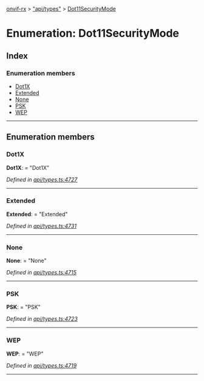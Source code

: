 [onvif-rx](../README.md) > ["api/types"](../modules/_api_types_.md) > [Dot11SecurityMode](../enums/_api_types_.dot11securitymode.md)

# Enumeration: Dot11SecurityMode

## Index

### Enumeration members

* [Dot1X](_api_types_.dot11securitymode.md#dot1x)
* [Extended](_api_types_.dot11securitymode.md#extended)
* [None](_api_types_.dot11securitymode.md#none)
* [PSK](_api_types_.dot11securitymode.md#psk)
* [WEP](_api_types_.dot11securitymode.md#wep)

---

## Enumeration members

<a id="dot1x"></a>

###  Dot1X

**Dot1X**:  = "Dot1X"

*Defined in [api/types.ts:4727](https://github.com/patrickmichalina/onvif-rx/blob/034e4d6/src/api/types.ts#L4727)*

___
<a id="extended"></a>

###  Extended

**Extended**:  = "Extended"

*Defined in [api/types.ts:4731](https://github.com/patrickmichalina/onvif-rx/blob/034e4d6/src/api/types.ts#L4731)*

___
<a id="none"></a>

###  None

**None**:  = "None"

*Defined in [api/types.ts:4715](https://github.com/patrickmichalina/onvif-rx/blob/034e4d6/src/api/types.ts#L4715)*

___
<a id="psk"></a>

###  PSK

**PSK**:  = "PSK"

*Defined in [api/types.ts:4723](https://github.com/patrickmichalina/onvif-rx/blob/034e4d6/src/api/types.ts#L4723)*

___
<a id="wep"></a>

###  WEP

**WEP**:  = "WEP"

*Defined in [api/types.ts:4719](https://github.com/patrickmichalina/onvif-rx/blob/034e4d6/src/api/types.ts#L4719)*

___

